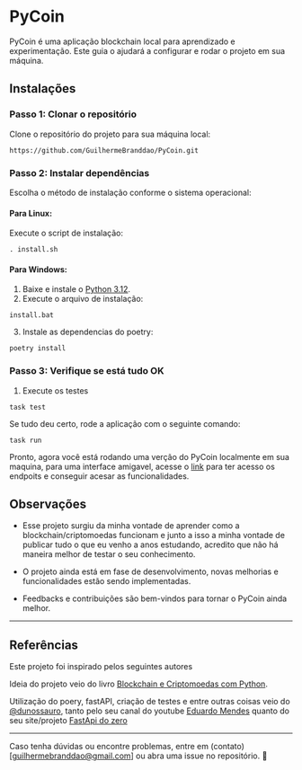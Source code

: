 # PyCoin
PyCoin é uma aplicação blockchain local para aprendizado e experimentação. Este guia o ajudará a configurar e rodar o projeto em sua máquina.

## Instalações

### Passo 1: Clonar o repositório
Clone o repositório do projeto para sua máquina local:

`https://github.com/GuilhermeBranddao/PyCoin.git`

### Passo 2: Instalar dependências
Escolha o método de instalação conforme o sistema operacional:

#### Para Linux:
Execute o script de instalação:

`. install.sh`

#### Para Windows:
1. Baixe e instale o [Python 3.12](https://www.python.org/downloads/release/python-3120/).
2. Execute o arquivo de instalação:

`install.bat`

3. Instale as dependencias do poetry:

`poetry install`

### Passo 3: Verifique se está tudo OK
1. Execute os testes

`task test`

Se tudo deu certo, rode a aplicação com o seguinte comando:

`task run`

  
Pronto, agora você está rodando uma verção do PyCoin localmente em sua maquina, para uma interface amigavel, acesse o [link](http://127.0.0.1:8000/docs) para ter acesso os endpoits e conseguir acesar as funcionalidades.


  
## **Observações**
- Esse projeto surgiu da minha vontade de aprender como a blockchain/criptomoedas funcionam e junto a isso a minha vontade de publicar tudo o que eu venho a anos estudando, acredito que não há maneira melhor de testar o seu conhecimento.

- O projeto ainda está em fase de desenvolvimento, novas melhorias e funcionalidades estão sendo implementadas.

- Feedbacks e contribuições são bem-vindos para tornar o PyCoin ainda melhor.

---
## **Referências**

Este projeto foi inspirado pelos seguintes autores

Ideia do projeto veio do livro [Blockchain e Criptomoedas com Python](https://www.amazon.com.br/Blockchain-Criptomoedas-Python-Fernando-Feltrin-ebook/dp/B0935BY1V5/ref=pd_ci_mcx_mh_mcx_views_0_title).

Utilização do poery, fastAPI, criação de testes e entre outras coisas veio do [@dunossauro](https://dunossauro.com/), tanto pelo seu canal do youtube [Eduardo Mendes](https://www.youtube.com/@Dunossauro) quanto do seu site/projeto [FastApi do zero](https://fastapidozero.dunossauro.com/)

---

Caso tenha dúvidas ou encontre problemas, entre em (contato)[guilhermebranddao@gmail.com] ou abra uma issue no repositório. 🚀

